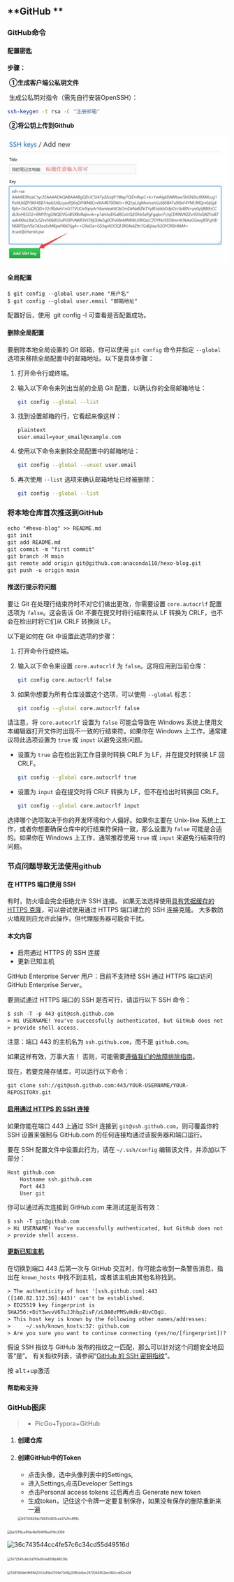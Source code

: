 ## **GitHub **

### **GitHub命令**

#### 配置密匙

**步骤：**

​     **①生成客户端公私玥文件**

​      生成公私玥对指令（需先自行安装OpenSSH）：

```bash
ssh-keygen -t rsa -C "注册邮箱"
```



​     **②将公钥上传到Github**

![](https://raw.githubusercontent.com/anaconda110/MyPic/img/img/clip_image002.jpg)

#### 全局配置

``` 
$ git config --global user.name "用户名"
$ git config --global user.email "邮箱地址"
```
配置好后，使用  git config -l 可查看是否配置成功。
#### 删除全局配置

要删除本地全局设置的 Git 邮箱，你可以使用 `git config` 命令并指定 `--global` 选项来移除全局配置中的邮箱地址。以下是具体步骤：

1. 打开命令行或终端。

2. 输入以下命令来列出当前的全局 Git 配置，以确认你的全局邮箱地址：

   ```bash
   git config --global --list
   ```

3. 找到设置邮箱的行，它看起来像这样：

   ```
   plaintext
   user.email=your_email@example.com
   ```

4. 使用以下命令来删除全局配置中的邮箱地址：

   ```bash
   git config --global --unset user.email
   ```

5. 再次使用 `--list` 选项来确认邮箱地址已经被删除：

   ```bash
   git config --global --list
   ```

### 将本地仓库首次推送到GitHub

``` 
echo "#hexo-blog" >> README.md
git init
git add README.md
git commit -m "first commit"
git branch -M main
git remote add origin git@github.com:anaconda110/hexo-blog.git
git push -u origin main
```





#### 推送行提示符问题

要让 Git 在处理行结束符时不对它们做出更改，你需要设置 `core.autocrlf` 配置选项为 `false`。这会告诉 Git 不要在提交时将行结束符从 LF 转换为 CRLF，也不会在检出时将它们从 CRLF 转换回 LF。

以下是如何在 Git 中设置此选项的步骤：

1. 打开命令行或终端。

2. 输入以下命令来设置 `core.autocrlf` 为 `false`。这将应用到当前仓库：

   ```bash
   git config core.autocrlf false
   ```

3. 如果你想要为所有仓库设置这个选项，可以使用 `--global` 标志：

   ```bash
   git config --global core.autocrlf false
   ```

请注意，将 `core.autocrlf` 设置为 `false` 可能会导致在 Windows 系统上使用文本编辑器打开文件时出现不一致的行结束符。如果你在 Windows 上工作，通常建议将此选项设置为 `true` 或 `input` 以避免这些问题。

- 设置为 `true` 会在检出到工作目录时转换 CRLF 为 LF，并在提交时转换 LF 回 CRLF。

  ```bash
  git config --global core.autocrlf true
  ```

- 设置为 `input` 会在提交时将 CRLF 转换为 LF，但不在检出时转换回 CRLF。

  ```bash
  git config --global core.autocrlf input
  ```

选择哪个选项取决于你的开发环境和个人偏好。如果你主要在 Unix-like 系统上工作，或者你想要确保仓库中的行结束符保持一致，那么设置为 `false` 可能是合适的。如果你在 Windows 上工作，通常推荐使用 `true` 或 `input` 来避免行结束符的问题。

### 节点问题导致无法使用github

#### 在 HTTPS 端口使用 SSH

有时，防火墙会完全拒绝允许 SSH 连接。 如果无法选择使用[具有凭据缓存的 HTTPS 克隆](https://docs.github.com/zh/github/getting-started-with-github/caching-your-github-credentials-in-git)，可以尝试使用通过 HTTPS 端口建立的 SSH 连接克隆。 大多数防火墙规则应允许此操作，但代理服务器可能会干扰。

#### 本文内容

- 启用通过 HTTPS 的 SSH 连接
- 更新已知主机

GitHub Enterprise Server 用户：目前不支持经 SSH 通过 HTTPS 端口访问 GitHub Enterprise Server。

要测试通过 HTTPS 端口的 SSH 是否可行，请运行以下 SSH 命令：

```shell
$ ssh -T -p 443 git@ssh.github.com
> Hi USERNAME! You've successfully authenticated, but GitHub does not
> provide shell access.
```

注意：端口 443 的主机名为 `ssh.github.com`，而不是 `github.com`。

如果这样有效，万事大吉！ 否则，可能需要[遵循我们的故障排除指南](https://docs.github.com/zh/authentication/troubleshooting-ssh/error-permission-denied-publickey)。

现在，若要克隆存储库，可以运行以下命令：

```shell
git clone ssh://git@ssh.github.com:443/YOUR-USERNAME/YOUR-REPOSITORY.git
```

#### [启用通过 HTTPS 的 SSH 连接](https://docs.github.com/zh/authentication/troubleshooting-ssh/using-ssh-over-the-https-port#enabling-ssh-connections-over-https)

如果你能在端口 443 上通过 SSH 连接到 `git@ssh.github.com`，则可覆盖你的 SSH 设置来强制与 GitHub.com 的任何连接均通过该服务器和端口运行。

要在 SSH 配置文件中设置此行为，请在 `~/.ssh/config` 编辑该文件，并添加以下部分：

```text
Host github.com
    Hostname ssh.github.com
    Port 443
    User git
```

你可以通过再次连接到 GitHub.com 来测试这是否有效：

```shell
$ ssh -T git@github.com
> Hi USERNAME! You've successfully authenticated, but GitHub does not
> provide shell access.
```

#### [更新已知主机](https://docs.github.com/zh/authentication/troubleshooting-ssh/using-ssh-over-the-https-port#updating-known-hosts)

在切换到端口 443 后第一次与 GitHub 交互时，你可能会收到一条警告消息，指出在 `known_hosts` 中找不到主机，或者该主机由其他名称找到。

```shell
> The authenticity of host '[ssh.github.com]:443 ([140.82.112.36]:443)' can't be established.
> ED25519 key fingerprint is SHA256:+DiY3wvvV6TuJJhbpZisF/zLDA0zPMSvHdkr4UvCOqU.
> This host key is known by the following other names/addresses:
>     ~/.ssh/known_hosts:32: github.com
> Are you sure you want to continue connecting (yes/no/[fingerprint])?
```

假设 SSH 指纹与 GitHub 发布的指纹之一匹配，那么可以针对这个问题安全地回答“是”。 有关指纹列表，请参阅“[GitHub 的 SSH 密钥指纹](https://docs.github.com/zh/authentication/keeping-your-account-and-data-secure/githubs-ssh-key-fingerprints)”。

按 <kbd>alt</kbd>+<kbd>up</kbd>激活

#### 帮助和支持

### GitHub图床

>* PicGo+Typora+GitHub

1. #### 创建仓库

2. #### 创建GitHub中的Token

   + 点击头像，选中头像列表中的Settings,
   + 进入Settings,点击Developer Settings
   + 点击Personal access tokens 过后再点击 Generate new token
   + 生成token，记住这个令牌一定要复制保存，如果没有保存的删除重新来一遍

   <img src="../../../../Users/Tom/Desktop/44733429dc7b631c603cea37a7ec899c.png" alt="44733429dc7b631c603cea37a7ec899c" style="zoom:50%;" />



<img src="../../../../Users/Tom/Desktop/bb12116ca91de4bff54619ad7f8c3358.png" alt="bb12116ca91de4bff54619ad7f8c3358" style="zoom:50%;" />

![36c743544cc4fe57c6c34cd55d49516d](../../../../Users/Tom/Desktop/36c743544cc4fe57c6c34cd55d49516d.png)

<img src="../../../../Users/Tom/Desktop/1472545cbfc5d781e004a855bb99236c.png" alt="1472545cbfc5d781e004a855bb99236c" style="zoom:50%;" />



<img src="../../../../Users/Tom/Desktop/539784de08f89d2203c85b41154e73d9.png" alt="539784de08f89d2203c85b41154e73d9" style="zoom: 50%;" /><img src="../../../../Users/Tom/Desktop/095cb8ac2973044902be360ccd92cd38.png" alt="095cb8ac2973044902be360ccd92cd38" style="zoom:50%;" />

